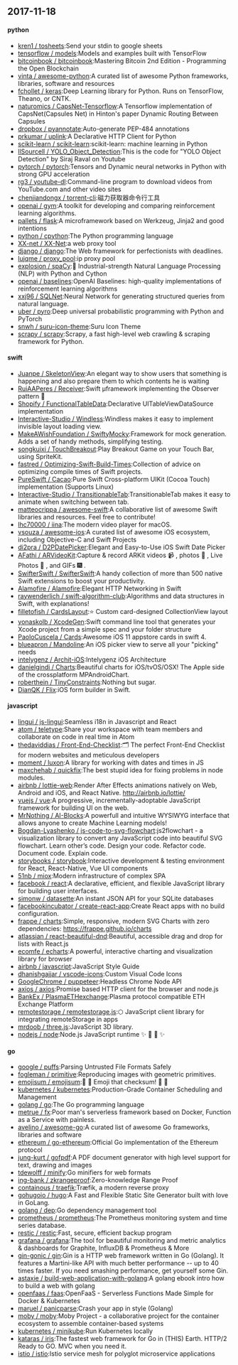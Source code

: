 ## 2017-11-18

#### python
* [kren1 / tosheets](https://github.com/kren1/tosheets):Send your stdin to google sheets
* [tensorflow / models](https://github.com/tensorflow/models):Models and examples built with TensorFlow
* [bitcoinbook / bitcoinbook](https://github.com/bitcoinbook/bitcoinbook):Mastering Bitcoin 2nd Edition - Programming the Open Blockchain
* [vinta / awesome-python](https://github.com/vinta/awesome-python):A curated list of awesome Python frameworks, libraries, software and resources
* [fchollet / keras](https://github.com/fchollet/keras):Deep Learning library for Python. Runs on TensorFlow, Theano, or CNTK.
* [naturomics / CapsNet-Tensorflow](https://github.com/naturomics/CapsNet-Tensorflow):A Tensorflow implementation of CapsNet(Capsules Net) in Hinton's paper Dynamic Routing Between Capsules
* [dropbox / pyannotate](https://github.com/dropbox/pyannotate):Auto-generate PEP-484 annotations
* [prkumar / uplink](https://github.com/prkumar/uplink):A Declarative HTTP Client for Python
* [scikit-learn / scikit-learn](https://github.com/scikit-learn/scikit-learn):scikit-learn: machine learning in Python
* [llSourcell / YOLO_Object_Detection](https://github.com/llSourcell/YOLO_Object_Detection):This is the code for "YOLO Object Detection" by Siraj Raval on Youtube
* [pytorch / pytorch](https://github.com/pytorch/pytorch):Tensors and Dynamic neural networks in Python with strong GPU acceleration
* [rg3 / youtube-dl](https://github.com/rg3/youtube-dl):Command-line program to download videos from YouTube.com and other video sites
* [chenjiandongx / torrent-cli](https://github.com/chenjiandongx/torrent-cli):磁力获取器命令行工具
* [openai / gym](https://github.com/openai/gym):A toolkit for developing and comparing reinforcement learning algorithms.
* [pallets / flask](https://github.com/pallets/flask):A microframework based on Werkzeug, Jinja2 and good intentions
* [python / cpython](https://github.com/python/cpython):The Python programming language
* [XX-net / XX-Net](https://github.com/XX-net/XX-Net):a web proxy tool
* [django / django](https://github.com/django/django):The Web framework for perfectionists with deadlines.
* [lujqme / proxy_pool](https://github.com/lujqme/proxy_pool):ip proxy pool
* [explosion / spaCy](https://github.com/explosion/spaCy):💫 Industrial-strength Natural Language Processing (NLP) with Python and Cython
* [openai / baselines](https://github.com/openai/baselines):OpenAI Baselines: high-quality implementations of reinforcement learning algorithms
* [xxj96 / SQLNet](https://github.com/xxj96/SQLNet):Neural Network for generating structured queries from natural language.
* [uber / pyro](https://github.com/uber/pyro):Deep universal probabilistic programming with Python and PyTorch
* [snwh / suru-icon-theme](https://github.com/snwh/suru-icon-theme):Suru Icon Theme
* [scrapy / scrapy](https://github.com/scrapy/scrapy):Scrapy, a fast high-level web crawling & scraping framework for Python.

#### swift
* [Juanpe / SkeletonView](https://github.com/Juanpe/SkeletonView):An elegant way to show users that something is happening and also prepare them to which contents he is waiting
* [RuiAAPeres / Receiver](https://github.com/RuiAAPeres/Receiver):Swift µframework implementing the Observer pattern 📡
* [Shopify / FunctionalTableData](https://github.com/Shopify/FunctionalTableData):Declarative UITableViewDataSource implementation
* [Interactive-Studio / Windless](https://github.com/Interactive-Studio/Windless):Windless makes it easy to implement invisible layout loading view.
* [MakeAWishFoundation / SwiftyMocky](https://github.com/MakeAWishFoundation/SwiftyMocky):Framework for mock generation. Adds a set of handy methods, simplifying testing.
* [songkuixi / TouchBreakout](https://github.com/songkuixi/TouchBreakout):Play Breakout Game on your Touch Bar, using SpriteKit.
* [fastred / Optimizing-Swift-Build-Times](https://github.com/fastred/Optimizing-Swift-Build-Times):Collection of advice on optimizing compile times of Swift projects.
* [PureSwift / Cacao](https://github.com/PureSwift/Cacao):Pure Swift Cross-platform UIKit (Cocoa Touch) implementation (Supports Linux)
* [Interactive-Studio / TransitionableTab](https://github.com/Interactive-Studio/TransitionableTab):TransitionableTab makes it easy to animate when switching between tab.
* [matteocrippa / awesome-swift](https://github.com/matteocrippa/awesome-swift):A collaborative list of awesome Swift libraries and resources. Feel free to contribute!
* [lhc70000 / iina](https://github.com/lhc70000/iina):The modern video player for macOS.
* [vsouza / awesome-ios](https://github.com/vsouza/awesome-ios):A curated list of awesome iOS ecosystem, including Objective-C and Swift Projects
* [di2pra / D2PDatePicker](https://github.com/di2pra/D2PDatePicker):Elegant and Easy-to-Use iOS Swift Date Picker
* [AFathi / ARVideoKit](https://github.com/AFathi/ARVideoKit):Capture & record ARKit videos 📹 , photos 🌄 , Live Photos 🎇 , and GIFs 🎆 .
* [SwifterSwift / SwifterSwift](https://github.com/SwifterSwift/SwifterSwift):A handy collection of more than 500 native Swift extensions to boost your productivity.
* [Alamofire / Alamofire](https://github.com/Alamofire/Alamofire):Elegant HTTP Networking in Swift
* [raywenderlich / swift-algorithm-club](https://github.com/raywenderlich/swift-algorithm-club):Algorithms and data structures in Swift, with explanations!
* [filletofish / CardsLayout](https://github.com/filletofish/CardsLayout):⭐️ Custom card-designed CollectionView layout
* [yonaskolb / XcodeGen](https://github.com/yonaskolb/XcodeGen):Swift command line tool that generates your Xcode project from a simple spec and your folder structure
* [PaoloCuscela / Cards](https://github.com/PaoloCuscela/Cards):Awesome iOS 11 appstore cards in swift 4.
* [blueapron / Mandoline](https://github.com/blueapron/Mandoline):An iOS picker view to serve all your "picking" needs
* [intelygenz / Archit-iOS](https://github.com/intelygenz/Archit-iOS):Intelygenz iOS Architecture
* [danielgindi / Charts](https://github.com/danielgindi/Charts):Beautiful charts for iOS/tvOS/OSX! The Apple side of the crossplatform MPAndroidChart.
* [roberthein / TinyConstraints](https://github.com/roberthein/TinyConstraints):Nothing but sugar.
* [DianQK / Flix](https://github.com/DianQK/Flix):iOS form builder in Swift.

#### javascript
* [lingui / js-lingui](https://github.com/lingui/js-lingui):Seamless i18n in Javascript and React
* [atom / teletype](https://github.com/atom/teletype):Share your workspace with team members and collaborate on code in real time in Atom
* [thedaviddias / Front-End-Checklist](https://github.com/thedaviddias/Front-End-Checklist):🗂 The perfect Front-End Checklist for modern websites and meticulous developers
* [moment / luxon](https://github.com/moment/luxon):A library for working with dates and times in JS
* [maxchehab / quickfix](https://github.com/maxchehab/quickfix):The best stupid idea for fixing problems in node modules.
* [airbnb / lottie-web](https://github.com/airbnb/lottie-web):Render After Effects animations natively on Web, Android and iOS, and React Native. http://airbnb.io/lottie/
* [vuejs / vue](https://github.com/vuejs/vue):A progressive, incrementally-adoptable JavaScript framework for building UI on the web.
* [MrNothing / AI-Blocks](https://github.com/MrNothing/AI-Blocks):A powerfull and intuitive WYSIWYG interface that allows anyone to create Machine Learning models!
* [Bogdan-Lyashenko / js-code-to-svg-flowchart](https://github.com/Bogdan-Lyashenko/js-code-to-svg-flowchart):js2flowchart - a visualization library to convert any JavaScript code into beautiful SVG flowchart. Learn other’s code. Design your code. Refactor code. Document code. Explain code.
* [storybooks / storybook](https://github.com/storybooks/storybook):Interactive development & testing environment for React, React-Native, Vue UI components
* [51nb / miox](https://github.com/51nb/miox):Modern infrastructure of complex SPA
* [facebook / react](https://github.com/facebook/react):A declarative, efficient, and flexible JavaScript library for building user interfaces.
* [simonw / datasette](https://github.com/simonw/datasette):An instant JSON API for your SQLite databases
* [facebookincubator / create-react-app](https://github.com/facebookincubator/create-react-app):Create React apps with no build configuration.
* [frappe / charts](https://github.com/frappe/charts):Simple, responsive, modern SVG Charts with zero dependencies: https://frappe.github.io/charts
* [atlassian / react-beautiful-dnd](https://github.com/atlassian/react-beautiful-dnd):Beautiful, accessible drag and drop for lists with React.js
* [ecomfe / echarts](https://github.com/ecomfe/echarts):A powerful, interactive charting and visualization library for browser
* [airbnb / javascript](https://github.com/airbnb/javascript):JavaScript Style Guide
* [dhanishgajjar / vscode-icons](https://github.com/dhanishgajjar/vscode-icons):Custom Visual Code Icons
* [GoogleChrome / puppeteer](https://github.com/GoogleChrome/puppeteer):Headless Chrome Node API
* [axios / axios](https://github.com/axios/axios):Promise based HTTP client for the browser and node.js
* [BankEx / PlasmaETHexchange](https://github.com/BankEx/PlasmaETHexchange):Plasma protocol compatible ETH Exchange Platform
* [remotestorage / remotestorage.js](https://github.com/remotestorage/remotestorage.js):⬡ JavaScript client library for integrating remoteStorage in apps
* [mrdoob / three.js](https://github.com/mrdoob/three.js):JavaScript 3D library.
* [nodejs / node](https://github.com/nodejs/node):Node.js JavaScript runtime ✨ 🐢 🚀 ✨

#### go
* [google / puffs](https://github.com/google/puffs):Parsing Untrusted File Formats Safely
* [fogleman / primitive](https://github.com/fogleman/primitive):Reproducing images with geometric primitives.
* [emojisum / emojisum](https://github.com/emojisum/emojisum):🙏 📎 Emoji that checksum! 🎉 💩
* [kubernetes / kubernetes](https://github.com/kubernetes/kubernetes):Production-Grade Container Scheduling and Management
* [golang / go](https://github.com/golang/go):The Go programming language
* [metrue / fx](https://github.com/metrue/fx):Poor man's serverless framework based on Docker, Function as a Service with painless.
* [avelino / awesome-go](https://github.com/avelino/awesome-go):A curated list of awesome Go frameworks, libraries and software
* [ethereum / go-ethereum](https://github.com/ethereum/go-ethereum):Official Go implementation of the Ethereum protocol
* [jung-kurt / gofpdf](https://github.com/jung-kurt/gofpdf):A PDF document generator with high level support for text, drawing and images
* [tdewolff / minify](https://github.com/tdewolff/minify):Go minifiers for web formats
* [ing-bank / zkrangeproof](https://github.com/ing-bank/zkrangeproof):Zero-knowledge Range Proof
* [containous / traefik](https://github.com/containous/traefik):Træfik, a modern reverse proxy
* [gohugoio / hugo](https://github.com/gohugoio/hugo):A Fast and Flexible Static Site Generator built with love in GoLang.
* [golang / dep](https://github.com/golang/dep):Go dependency management tool
* [prometheus / prometheus](https://github.com/prometheus/prometheus):The Prometheus monitoring system and time series database.
* [restic / restic](https://github.com/restic/restic):Fast, secure, efficient backup program
* [grafana / grafana](https://github.com/grafana/grafana):The tool for beautiful monitoring and metric analytics & dashboards for Graphite, InfluxDB & Prometheus & More
* [gin-gonic / gin](https://github.com/gin-gonic/gin):Gin is a HTTP web framework written in Go (Golang). It features a Martini-like API with much better performance -- up to 40 times faster. If you need smashing performance, get yourself some Gin.
* [astaxie / build-web-application-with-golang](https://github.com/astaxie/build-web-application-with-golang):A golang ebook intro how to build a web with golang
* [openfaas / faas](https://github.com/openfaas/faas):OpenFaaS - Serverless Functions Made Simple for Docker & Kubernetes
* [maruel / panicparse](https://github.com/maruel/panicparse):Crash your app in style (Golang)
* [moby / moby](https://github.com/moby/moby):Moby Project - a collaborative project for the container ecosystem to assemble container-based systems
* [kubernetes / minikube](https://github.com/kubernetes/minikube):Run Kubernetes locally
* [kataras / iris](https://github.com/kataras/iris):The fastest web framework for Go in (THIS) Earth. HTTP/2 Ready to GO. MVC when you need it.
* [istio / istio](https://github.com/istio/istio):Istio service mesh for polyglot microservice applications
